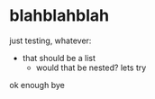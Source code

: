 # blahblahblah

just testing, whatever:
- that should be a list
  * would that be nested? lets try


ok enough bye
